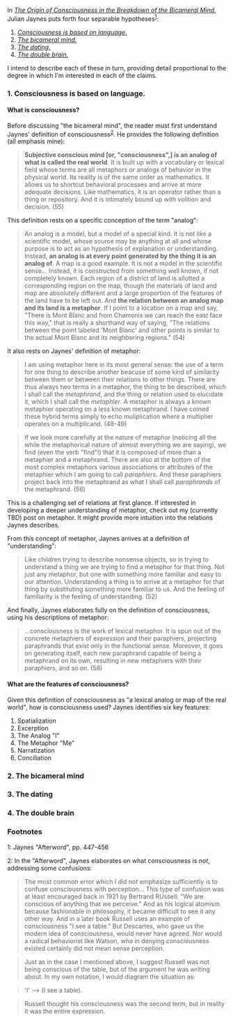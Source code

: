 In [_The Origin of Consciousness in the Breakdown of the Bicameral Mind_](https://www.are.na/block/2554290), Julian Jaynes puts forth four separable hypotheses<sup>[1](#f1)</sup>:

1. [_Consciousness is based on language._](#consciousness)
2. [_The bicameral mind._](#bicamerality)
3. [_The dating._](#dating)
4. [_The double brain._](#brain)

I intend to describe each of these in turn, providing detail proportional to the degree in which I'm interested in each of the claims. 

### <a name="consciousness">1. Consciousness is based on language.</a>

#### What is consciousness?

Before discussing "the bicameral mind", the reader must first understand Jaynes' definition of consciousness<sup>[2](#f2)</sup>. He provides the following definition (all emphasis mine):

> **Subjective conscious mind \[or, "consciousness",\] is an analog of what is called the real world**. It is built up with a vocabulary or lexical field whose terms are all metaphors or analogs of behavior in the physical world. Its reality is of the same order as mathematics. It allows us to shortcut behavioral processes and arrive at more adequate decisions. Like mathematics, it is an operator rather than a thing or repository. And it is intimately bound up with volition and decision. (55)

This definition rests on a specific conception of the term "analog":

> An analog is a model, but a model of a special kind. It is not like a scientific model, whose source may be anything at all and whose purpose is to act as an hypothesis of explanation or understanding. Instead, **an analog is at every point generated by the thing it is an analog of**. A map is a good example. It is not a model in the scientific sense... Instead, it is constructed from something well known, if not completely known. Each region of a district of land is allotted a corresponding region on the map, though the materials of land and map are absolutely different and a large proportion of the features of the land have to be left out. And **the relation between an analog map and its land is a metaphor**. If I point to a location on a map and say, "There is Mont Blanc and from Chamonix we can reach the east face this way," that is really a shorthand way of saying, "The relations between the point labeled 'Mont Blanc' and other points is similar to the actual Mont Blanc and its neighboring regions." (54)

It also rests on Jaynes' definition of metaphor:

> I am using metaphor here in its most general sense: the use of a term for one thing to describe another beacuse of some kind of similarity between them or between their relations to other things. There are thus always two terms in a metaphor, the thing to be described, which I shall call the _metaphrand_, and the thing or relation used to elucidate it, which I shall call the _metaphier_. A metaphor is always a known metaphier operating on a less known metaphrand. I have coined these hybrid terms simply to echo muliplication where a multiplier operates on a multiplicand. (48-49)

> If we look more carefully at the nature of metaphor (noticing all the while the metaphorical nature of almost everything we are saying), we find (even the verb "find"!) that it is composed of more than a metaphier and a metaphrand. There are also at the bottom of the most complex metaphors various associations or attributes of the metaphier which I am going to call _paraphiers_. And these paraphiers project back into the metaphrand as what I shall call _paraphrands_ of the metaphrand. (56)

This is a challenging set of relations at first glance. If interested in developing a deeper understanding of metaphor, check out my (currently TBD) post on metaphor. It might provide more intuition into the relations Jaynes describes.

From this concept of metaphor, Jaynes arrives at a definition of "understanding":

> Like children trying to describe nonsense objects, so in trying to understand a thing we are trying to find a metaphor for that thing. Not just any metaphor, but one with something more familiar and easy to our attention. Understanding a thing is to arrive at a metaphor for that thing by substituting something more familiar to us. And the feeling of familiarity is the feeling of understanding. (52)

And finally, Jaynes elaborates fully on the definition of consciousness, using his descriptions of metaphor:

> ...consciousness is the work of lexical metaphor. It is spun out of the concrete metaphiers of expression and their paraphiers, projecting paraphrands that exist only in the functional sense. Moreover, it goes on generating itself, each new paraphrand capable of being a metaphrand on its own, resulting in new metaphiers with their paraphiers, and so on. (58)

#### What are the features of consciousness?

Given this definition of consciousness as "a lexical analog or map of the real world", how is consciousness used? Jaynes identifies six key features:

1. Spatialization
2. Excerption
3. The Analog "I"
4. The Metaphor "Me"
5. Narratization
6. Conciliation

### <a name="bicamerality">2. The bicameral mind</a>

### <a name="dating">3. The dating</a>

### <a name="brain">4. The double brain</a>


### Footnotes

<a name="f1">1</a>: Jaynes "Afterword", pp. 447-456

<a name="f2">2</a>: In the "Afterword", Jaynes elaborates on what consciousness is _not_, addressing some confusions:

> The most common error which I did not emphasize sufficiently is to confuse consciousness with perception... This type of confusion was at least encouraged back in 1921 by Bertrand RUssell: "We are conscious of anything that we perceive." And as his logical atomism because fashionable in philosophy, it became difficult to see it any other way. And in a later book Russell uses an example of consciousness "I see a table." But Descartes, who gave us the modern idea of consciousness, would never have agreed. Nor would a radical behaviorist like Watson, who in denying consciousness existed certainly did not mean sense perception.

> Just as in the case I mentioned above, I suggest Russell was not being conscious of the table, but of the argument he was writing about. In my own notation, I would diagram the situation as:

> 'I' --> (I see a table).

> Russell thought his consciousness was the second term, but in reality it was the entire expression.
